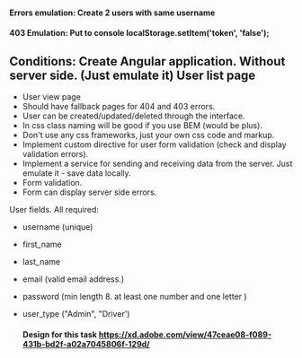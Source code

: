 #### Errors emulation: Create 2 users with same username

#### 403 Emulation: Put to console localStorage.setItem('token', 'false');

## Conditions: Create Angular application. Without server side. (Just emulate it) User list page

- User view page
- Should have fallback pages for 404 and 403 errors.
- User can be created/updated/deleted through the interface.
- In css class naming will be good if you use BEM (would be plus).
- Don't use any css frameworks, just your own css code and markup.
- Implement custom directive for user form validation (check and display validation errors).
- Implement a service for sending and receiving data from the server. Just emulate it - save data
  locally.
- Form validation.
- Form can display server side errors.

User fields. All required:

- username (unique)
- first_name
- last_name
- email (valid email address.)
- password (min length 8. at least one number and one letter )
- user_type ("Admin", "Driver')

  #### Design for this task https://xd.adobe.com/view/47ceae08-f089-431b-bd2f-a02a7045806f-129d/
